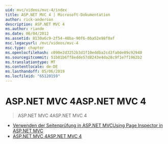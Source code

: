 ```yaml
---
uid: mvc/videos/mvc-4/index
title: ASP.NET MVC 4 | Microsoft-Dokumentation
author: rick-anderson
description: ASP.NET MVC 4
ms.author: riande
ms.date: 06/04/2012
ms.assetid: 8130a6c9-2f54-48ba-90f6-0ba52e98f0af
msc.legacyurl: /mvc/videos/mvc-4
msc.type: chapter
ms.openlocfilehash: c090e2d3252b3d1f10eddba2cd3fa0de09c92940
ms.sourcegitcommit: 51b01b6ff8edde57d8243e4da28c9f1e7f1962b2
ms.translationtype: MT
ms.contentlocale: de-DE
ms.lasthandoff: 05/06/2019
ms.locfileid: "65120159"
---
```

# <a name="aspnet-mvc-4"></a><span data-ttu-id="249b9-103">ASP.NET MVC 4</span><span class="sxs-lookup"><span data-stu-id="249b9-103">ASP.NET MVC 4</span></span>

> <span data-ttu-id="249b9-104">ASP.NET MVC 4</span><span class="sxs-lookup"><span data-stu-id="249b9-104">ASP.NET MVC 4</span></span>

- [<span data-ttu-id="249b9-105">Verwenden der Seitenprüfung in ASP.NET MVC</span><span class="sxs-lookup"><span data-stu-id="249b9-105">Using Page Inspector in ASP.NET MVC</span></span>](using-page-inspector-in-aspnet-mvc.md)
- [<span data-ttu-id="249b9-106">ASP.NET MVC 4</span><span class="sxs-lookup"><span data-stu-id="249b9-106">ASP.NET MVC 4</span></span>](aspnet-mvc-4.md)
